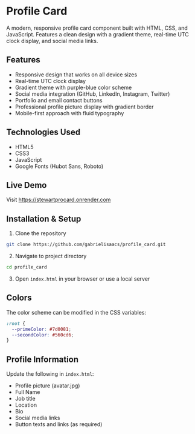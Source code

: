 # Profile Card

A modern, responsive profile card component built with HTML, CSS, and JavaScript. Features a clean design with a gradient theme, real-time UTC clock display, and social media links.

## Features

- Responsive design that works on all device sizes
- Real-time UTC clock display
- Gradient theme with purple-blue color scheme
- Social media integration (GitHub, LinkedIn, Instagram, Twitter)
- Portfolio and email contact buttons
- Professional profile picture display with gradient border
- Mobile-first approach with fluid typography

## Technologies Used

- HTML5
- CSS3
- JavaScript 
- Google Fonts (Hubot Sans, Roboto)

## Live Demo

Visit https://stewartprocard.onrender.com

## Installation & Setup

1. Clone the repository
```bash
git clone https://github.com/gabrielisaacs/profile_card.git
```

2. Navigate to project directory
```bash
cd profile_card
```

3. Open `index.html` in your browser or use a local server


## Colors
The color scheme can be modified in the CSS variables:

```CSS
:root {
  --primeColor: #7d0081;
  --secondColor: #560cd6;
}
```


## Profile Information
Update the following in `index.html`:

- Profile picture (avatar.jpg)
- Full Name
- Job title
- Location
- Bio
- Social media links
- Button texts and links (as required)